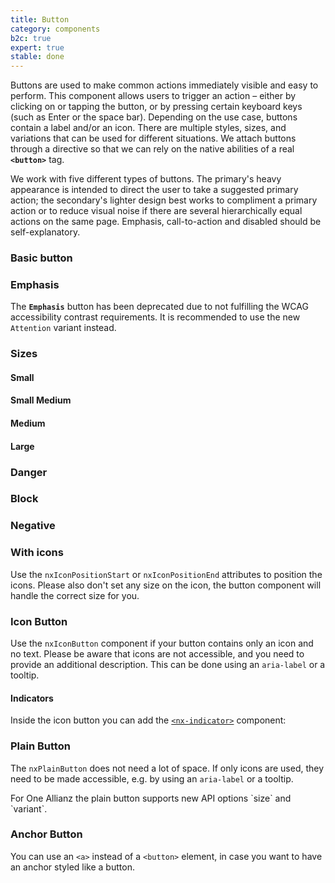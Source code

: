 ```yaml
---
title: Button
category: components
b2c: true
expert: true
stable: done
---
```


Buttons are used to make common actions immediately visible and easy to perform. This component allows users to trigger an action – either by clicking on or tapping the button, or by pressing certain keyboard keys (such as Enter or the space bar). Depending on the use case, buttons contain a label and/or an icon. There are multiple styles, sizes, and variations that can be used for different situations. We attach buttons through a directive so that we can rely on the native abilities of a real **`<button>`** tag.

We work with five different types of buttons. The primary's heavy appearance is intended to direct the user to take a suggested primary action; the secondary's lighter design best works to compliment a primary action or to reduce visual noise if there are several hierarchically equal actions on the same page. Emphasis, call-to-action and disabled should be self-explanatory.

### Basic button

<!-- example(button) -->

### Emphasis

<div class="docs-deprecation-warning">
  The <strong><code>Emphasis</code></strong> button has been deprecated due to not fulfilling the WCAG accessibility contrast requirements. It is recommended to use the new <code>Attention</code>  variant instead.
</div>

<!-- example(button-emphasis) -->

### Sizes

#### Small

<!-- example(button-small) -->

#### Small Medium

<!-- example(button-small-medium) -->

#### Medium

<!-- example(button-medium) -->

#### Large

<!-- example(button-large) -->

### Danger

<!-- example(button-danger) -->

### Block

<!-- example(button-block) -->

### Negative

<!-- example(button-negative) -->

### With icons

Use the `nxIconPositionStart` or `nxIconPositionEnd` attributes to position the icons. Please also don't set any size on the icon, the button component will handle the correct size for you.

<!-- example(button-with-icon) -->

### Icon Button

Use the `nxIconButton` component if your button contains only an icon and no text. Please be aware that icons are not accessible, and you need to provide an additional description. This can be done using an `aria-label` or a tooltip.

<!-- example(button-icon) -->

#### Indicators

Inside the icon button you can add the [`<nx-indicator>`](./documentation/indicator/overview) component:

<!-- example(button-icon-indicator) -->

### Plain Button

The `nxPlainButton` does not need a lot of space. If only icons are used, they need to be made accessible, e.g. by using an `aria-label` or a tooltip.

<!-- example(button-plain) -->

<div class="docs-a1">
For One Allianz the plain button supports new API options `size` and `variant`.

<!-- example(button-plain-a1) -->
</div>

### Anchor Button

You can use an `<a>` instead of a `<button>` element, in case you want to have an anchor styled like a button.

<!-- example(anchor-button) -->
